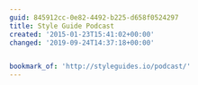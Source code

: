 ```yaml
---
guid: 845912cc-0e82-4492-b225-d658f0524297
title: Style Guide Podcast
created: '2015-01-23T15:41:02+00:00'
changed: '2019-09-24T14:37:18+00:00'


bookmark_of: 'http://styleguides.io/podcast/'
---
```




